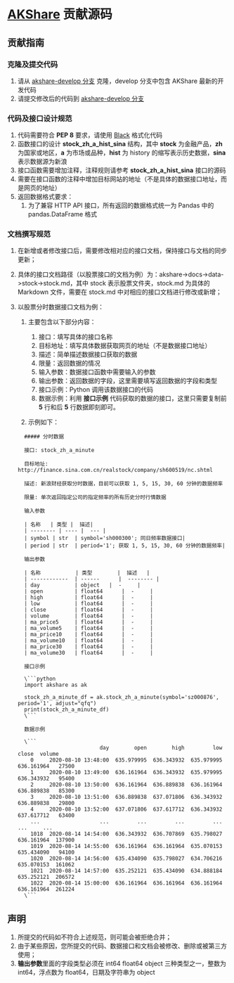 # [AKShare](https://github.com/akfamily/akshare) 贡献源码

## 贡献指南

### 克隆及提交代码

1. 请从 [akshare-develop 分支](https://github.com/akfamily/akshare/tree/develop) 克隆，develop 分支中包含 AKShare 最新的开发代码
2. 请提交修改后的代码到 [akshare-develop 分支](https://github.com/akfamily/akshare/tree/develop)

### 代码及接口设计规范

1. 代码需要符合 **PEP 8** 要求，请使用 [Black](https://github.com/psf/black) 格式化代码
2. 函数接口的设计 **stock_zh_a_hist_sina** 结构，其中 **stock** 为金融产品，**zh** 为国家或地区，**a** 为市场或品种，**hist** 为 history 的缩写表示历史数据，**sina** 表示数据源为新浪
3. 接口函数需要增加注释，注释规则请参考 **stock_zh_a_hist_sina** 接口的源码
4. 需要在接口函数的注释中增加目标网站的地址（不是具体的数据接口地址，而是网页的地址）
5. 返回数据格式要求：
   1. 为了兼容 HTTP API 接口，所有返回的数据格式统一为 Pandas 中的 pandas.DataFrame 格式

### 文档撰写规范

1. 在新增或者修改接口后，需要修改相对应的接口文档，保持接口与文档的同步更新；
2. 具体的接口文档路径（以股票接口的文档为例）为：akshare->docs->data->stock->stock.md，其中 stock 表示股票文件夹，stock.md 为具体的 Markdown 文件，需要在 stock.md 中对相应的接口文档进行修改或新增；
3. 以股票分时数据接口文档为例：
   1. 主要包含以下部分内容：
      1. 接口：填写具体的接口名称
      2. 目标地址：填写具体数据获取网页的地址（不是数据接口地址）
      3. 描述：简单描述数据接口获取的数据
      4. 限量：返回数据的情况
      5. 输入参数：数据接口函数中需要输入的参数
      6. 输出参数：返回数据的字段，这里需要填写返回数据的字段和类型
      7. 接口示例：Python 调用该数据接口的代码
      8. 数据示例：利用 **接口示例** 代码获取的数据的接口，这里只需要复制前 **5** 行和后 **5** 行数据即刻即可。

   2. 示例如下：

    ```
      ##### 分时数据
      
      接口: stock_zh_a_minute
      
      目标地址: http://finance.sina.com.cn/realstock/company/sh600519/nc.shtml
      
      描述: 新浪财经获取分时数据，目前可以获取 1, 5, 15, 30, 60 分钟的数据频率
      
      限量: 单次返回指定公司的指定频率的所有历史分时行情数据
      
      输入参数
      
      | 名称   | 类型 |  描述|
      | -------- | ---- |  --- |
      | symbol | str  | symbol='sh000300'; 同日频率数据接口|
      | period | str  | period='1'; 获取 1, 5, 15, 30, 60 分钟的数据频率|
      
      输出参数
      
      | 名称           | 类型        |  描述   |
      | ------------  | ------      |  -------- |
      | day           | object   |  -     |
      | open          | float64      |  -     |
      | high          | float64      |  -     |
      | low           | float64      |  -     |
      | close         | float64      |  -     |
      | volume        | float64      |  -     |
      | ma_price5     | float64      |  -     |
      | ma_volume5    | float64      |  -     |
      | ma_price10    | float64      |  -     |
      | ma_volume10   | float64      |  -     |
      | ma_price30    | float64      |  -     |
      | ma_volume30   | float64      |  -     |
      
      接口示例
      
      \```python
      import akshare as ak

      stock_zh_a_minute_df = ak.stock_zh_a_minute(symbol='sz000876', period='1', adjust="qfq")
      print(stock_zh_a_minute_df)
      \```
      
      数据示例
      
      \```
                              day        open        high         low       close  volume
        0     2020-08-10 13:48:00  635.979995  636.343932  635.979995  636.161964   27500
        1     2020-08-10 13:49:00  636.161964  636.343932  635.979995  636.343932   95400
        2     2020-08-10 13:50:00  636.161964  636.889838  636.161964  636.889838   85300
        3     2020-08-10 13:51:00  636.889838  637.071806  636.343932  636.889838   29800
        4     2020-08-10 13:52:00  637.071806  637.617712  636.343932  637.617712   63400
        ...                   ...         ...         ...         ...         ...     ...
        1018  2020-08-14 14:54:00  636.343932  636.707869  635.798027  636.161964  137900
        1019  2020-08-14 14:55:00  636.161964  636.161964  635.070153  635.434090   94100
        1020  2020-08-14 14:56:00  635.434090  635.798027  634.706216  635.070153  161062
        1021  2020-08-14 14:57:00  635.252121  635.434090  634.888184  635.252121  206572
        1022  2020-08-14 15:00:00  636.161964  636.161964  636.161964  636.161964  261224
      \```
    ```

## 声明

1. 所提交的代码如不符合上述规范，则可能会被拒绝合并；
2. 由于某些原因，您所提交的代码、数据接口和文档会被修改、删除或被第三方使用；
3. **输出参数**里面的字段类型必须在 int64 float64 object 三种类型之一，整数为 int64，浮点数为 float64，日期及字符串为 object

